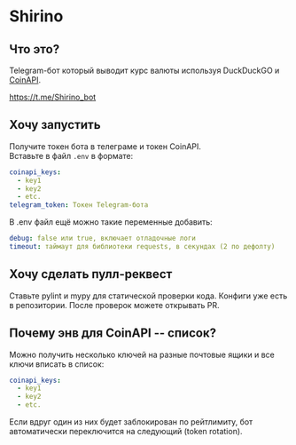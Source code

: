 # Shirino

## Что это?
Telegram-бот который выводит курс валюты используя DuckDuckGO и [CoinAPI](https://www.coinapi.io/).

https://t.me/Shirino_bot

## Хочу запустить
Получите токен бота в телеграме и токен CoinAPI.  
Вставьте в файл `.env` в формате:

```yaml
coinapi_keys:
  - key1
  - key2
  - etc.
telegram_token: Токен Telegram-бота
```

В .env файл ещё можно такие переменные добавить:
```yaml
debug: false или true, включает отладочные логи
timeout: таймаут для библиотеки requests, в секундах (2 по дефолту)
```

## Хочу сделать пулл-реквест
Ставьте pylint и mypy для статической проверки кода.
Конфиги уже есть в репозитории.
После проверок можете открывать PR.

## Почему энв для CoinAPI -- список?
Можно получить несколько ключей на разные почтовые ящики
и все ключи вписать в список:
```yaml
coinapi_keys:
  - key1
  - key2
  - etc.
```

Если вдруг один из них будет заблокирован по рейтлимиту,
бот автоматически переключится на следующий (token rotation).
